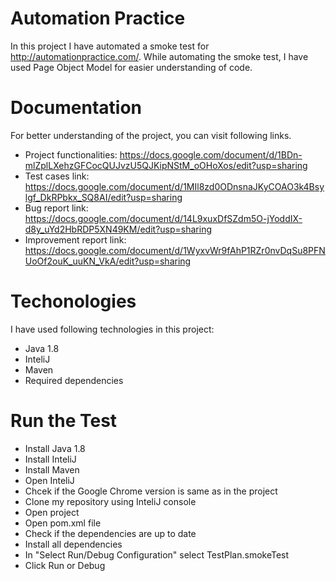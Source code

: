# Automation Practice

In this project I have automated a smoke test for http://automationpractice.com/. 
While automating the smoke test, I have used Page Object Model for easier understanding of code.


# Documentation

For better understanding of the project, you can visit following links.
- Project functionalities: https://docs.google.com/document/d/1BDn-mlZplLXehzGFCocQUJvzU5QJKipNStM_oOHoXos/edit?usp=sharing
- Test cases link: https://docs.google.com/document/d/1MIl8zd0ODnsnaJKyCOAO3k4Bsylgf_DkRPbkx_SQ8AI/edit?usp=sharing
- Bug report link: https://docs.google.com/document/d/14L9xuxDfSZdm5O-jYoddIX-d8y_uYd2HbRDP5XN49KM/edit?usp=sharing
- Improvement report link: https://docs.google.com/document/d/1WyxvWr9fAhP1RZr0nvDqSu8PFNUoOf2ouK_uuKN_VkA/edit?usp=sharing


# Techonologies 

I have used following technologies in this project:
- Java 1.8
- InteliJ
- Maven
- Required dependencies


# Run the Test

- Install Java 1.8
- Install InteliJ
- Install Maven
- Open InteliJ 
- Chcek if the Google Chrome version is same as in the project
- Clone my repository using InteliJ console
- Open project
- Open pom.xml file
- Check if the dependencies are up to date
- Install all dependencies
- In "Select Run/Debug Configuration" select TestPlan.smokeTest
- Click Run or Debug
